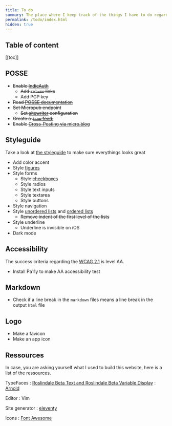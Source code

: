 ```yaml
---
title: To do
summary: The place where I keep track of the things I have to do regarding the development of this website
permalink: /todo/index.html
hidden: true
---
```


## Table of content
[[toc]]

## POSSE

- <del>Enable [IndieAuth](https://indieauth.com/)</del>
    - <del>Add `rel=me` links</del>
    - <del>Add PGP key</del>
- <del>Read [POSSE documentation](https://indieweb.org/POSSE)</del>
- <del>Set Micropub endpoint </del>
    - <del>Set [sitewriter](http://sitewriter.net/) configuration</del>
- <del>Create a [`json` feed.](/feed.json)</del>
- <del>Enable [Cross-Posting via micro.blog](https://help.micro.blog/2016/cross-posting-twitter/)

## Styleguide

Take a look at [the styleguide](/styleguide) to make sure everythings looks great

- Add color accent
- Style [figures](/styleguide#figures)
- Style forms
    - <del>Style [checkboxes](/styleguide#checkbox)</del>
    - Style radios
    - Style text inputs
    - Style textarea
    - Style buttons
- Style navigation
- Style [unordered lists](/styleguide#unordered-list) and [ordered lists](/styleguide#ordered-list)
    - <del datetime="2019-02-27 13:15:21">Remove indent of the first level of the lists</del>
- Style underline
    - Underline is invisible on iOS
- Dark mode

## Accessibility

The success criteria regarding the [WCAG 2.1](https://www.w3.org/TR/WCAG21/) is level AA.

- Install Pa11y to make AA accessibility test

## Markdown

- Check if a line break in the `markdown` files means a line break in the output `html` file

## Logo

- Make a favicon
- Make an app icon

## Ressources

In case, you are asking yourself what I used to build this website, here is a list of the ressources.

TypeFaces
: [Roslindale Beta Text and Roslindale Beta Variable Display](https://djr.com/roslindale/)
: [Arnold](https://www.futurefonts.xyz/rudiger/arnold)

Editor
: Vim

Site generator
: [eleventy](https://11ty.io)

Icons
: [Font Awesome](https://fontawesome.com/)


